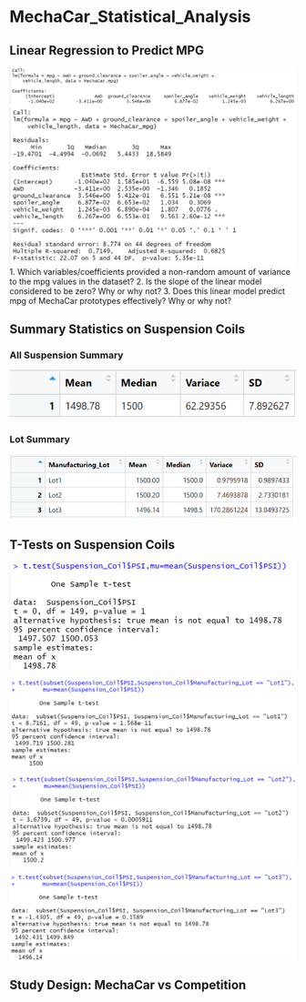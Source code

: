 # MechaCar_Statistical_Analysis

## Linear Regression to Predict MPG
![Pic](https://github.com/cheubr/MechaCar_Statistical_Analysis/blob/main/Resources/Linear_Model_MPG.PNG)
![Pic2](https://github.com/cheubr/MechaCar_Statistical_Analysis/blob/main/Resources/MPG_Summary.PNG)
    1. Which variables/coefficients provided a non-random amount of variance to the mpg values in the dataset?
    2. Is the slope of the linear model considered to be zero? Why or why not?
    3. Does this linear model predict mpg of MechaCar prototypes effectively? Why or why not?


## Summary Statistics on Suspension Coils
### All Suspension Summary
![Pic3](https://github.com/cheubr/MechaCar_Statistical_Analysis/blob/main/Resources/Total_Summary.PNG)

### Lot Summary
![Pic4](https://github.com/cheubr/MechaCar_Statistical_Analysis/blob/main/Resources/Lot_Summary.PNG)


## T-Tests on Suspension Coils
![Pic5](https://github.com/cheubr/MechaCar_Statistical_Analysis/blob/main/Resources/T_Test_All_Suspension_Coil.PNG)

![Pic6](https://github.com/cheubr/MechaCar_Statistical_Analysis/blob/main/Resources/T_Test_Lot_1.PNG)

![Pic7](https://github.com/cheubr/MechaCar_Statistical_Analysis/blob/main/Resources/T_Test_Lot_2.PNG)

![Pic8](https://github.com/cheubr/MechaCar_Statistical_Analysis/blob/main/Resources/T_Test_Lot_3.PNG)


## Study Design: MechaCar vs Competition


